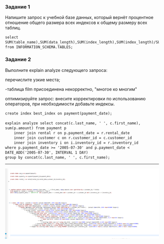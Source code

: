 ### Задание 1

Напишите запрос к учебной базе данных, который вернёт процентное отношение общего размера всех индексов к общему размеру всех таблиц.

```
select SUM(table_name),SUM(data_length),SUM(index_length),SUM(index_length)/SUM(data_length)*100 from INFORMATION_SCHEMA.TABLES;
```




### Задание 2


Выполните explain analyze следующего запроса:


перечислите узкие места;

-таблица film присоединена некорректно, "многое ко многим"

оптимизируйте запрос: внесите корректировки по использованию операторов, при необходимости добавьте индексы.

```
create index best_index on payment(payment_date);

explain analyze select concat(c.last_name, ' ', c.first_name), sum(p.amount) from payment p
	inner join rental r on p.payment_date = r.rental_date
	inner join customer c on r.customer_id = c.customer_id
	inner join inventory i on i.inventory_id = r.inventory_id
where p.payment_date >= '2005-07-30' and p.payment_date < DATE_ADD('2005-07-30', INTERVAL 1 DAY)
group by concat(c.last_name, ' ', c.first_name); 

```
---


 ![alt text](https://github.com/KonstantinKaizen/homework/blob/main/homework-12.05/1.png)






























